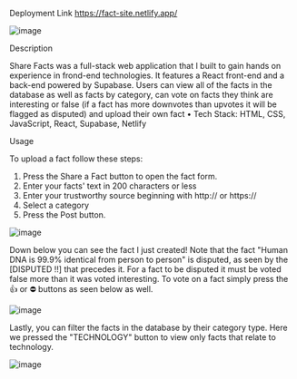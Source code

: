Deployment Link
https://fact-site.netlify.app/

![image](https://github.com/aarchish/CrashCourse-FullStackApp/assets/72035663/45b12f52-ec15-4fc7-be36-e067cbb98a7e)


Description

Share Facts was a full-stack web application that I built to gain hands on experience in frond-end technologies. It features a React front-end and a back-end powered by Supabase. 
Users can view all of the facts in the database as well as facts by category, can vote on facts they think are interesting or false (if a fact has more downvotes than upvotes it will be flagged as disputed) and upload their own fact
•	Tech Stack: HTML, CSS, JavaScript, React, Supabase, Netlify

Usage

To upload a fact follow these steps:

1. Press the Share a Fact button to open the fact form.
2. Enter your facts' text in 200 characters or less
3. Enter your trustworthy source beginning with http:// or https://
4. Select a category
5. Press the Post button.

![image](https://github.com/aarchish/CrashCourse-FullStackApp/assets/72035663/0127216e-1e2e-407d-b7fc-733875221552)

Down below you can see the fact I just created!
Note that the fact "Human DNA is 99.9% identical from person to person" is disputed, as seen by the [DISPUTED !!] that precedes it.
For a fact to be disputed it must be voted false more than it was voted interesting. To vote on a fact simply press the 👍 or ⛔️ buttons as seen below as well.

![image](https://github.com/aarchish/CrashCourse-FullStackApp/assets/72035663/0e423d85-f5be-4a76-97ba-7e54e5cabc4c)

Lastly, you can filter the facts in the database by their category type.
Here we pressed the "TECHNOLOGY" button to view only facts that relate to technology.

![image](https://github.com/aarchish/CrashCourse-FullStackApp/assets/72035663/b095ebcf-21d1-4c64-b322-5b6611f846bc)
